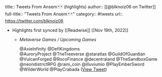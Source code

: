 title:: Tweets From Ansem🃏🃏 (highlights)
author:: [[@blknoiz06 on Twitter]]
full-title:: "Tweets From Ansem🃏🃏"
category:: #tweets
url:: https://twitter.com/blknoiz06

- Highlights first synced by [[Readwise]] [[Nov 19th, 2022]]
	- *Metaverse Games / Upcoming Games*
	  
	  @AxieInfinity
	  @DefiKingdoms  
	  @AuroryProject 
	  @TheTreeverse 
	  @staratlas 
	  @GuildOfGuardian 
	  @VulcanForged 
	  @RocoFinance 
	  @decentraland 
	  @TheSandboxGame 
	  @neondistrictRPG 
	  @raini_coin 
	  @illuviumio 
	  @PlayEmberSword 
	  @WilderWorld 
	  @PlayCrabada ([View Tweet](https://twitter.com/blknoiz06/status/1456014340826583048))